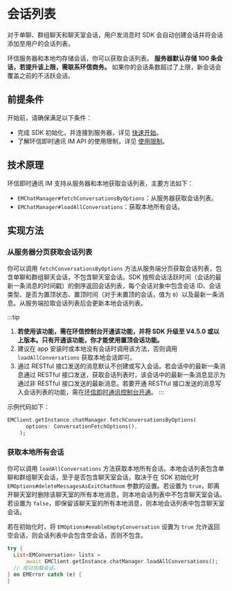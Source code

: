 # 会话列表

<Toc />

对于单聊、群组聊天和聊天室会话，用户发消息时 SDK 会自动创建会话并将会话添加至用户的会话列表。

环信服务器和本地均存储会话，你可以获取会话列表。 **服务器默认存储 100 条会话，若提升该上限，需联系环信商务。** 如果你的会话条数超过了上限，新会话会覆盖之前的不活跃会话。

## 前提条件

开始前，请确保满足以下条件：

- 完成 SDK 初始化，并连接到服务器，详见 [快速开始](quickstart.html)。
- 了解环信即时通讯 IM API 的使用限制，详见 [使用限制](/product/limitation.html)。

## 技术原理

环信即时通讯 IM 支持从服务器和本地获取会话列表，主要方法如下：

- `EMChatManager#fetchConversationsByOptions`：从服务器获取会话列表。
- `EMChatManager#loadAllConversations`：获取本地所有会话。

## 实现方法

### 从服务器分页获取会话列表

你可以调用 `fetchConversationsByOptions` 方法从服务端分页获取会话列表，包含单聊和群组聊天会话，不包含聊天室会话。SDK 按照会话活跃时间（会话的最新一条消息的时间戳）的倒序返回会话列表，每个会话对象中包含会话 ID、会话类型、是否为置顶状态、置顶时间（对于未置顶的会话，值为 `0`）以及最新一条消息。从服务端拉取会话列表后会更新本地会话列表。

:::tip
1. **若使用该功能，需在环信控制台开通该功能，并将 SDK 升级至 V4.5.0 或以上版本。只有开通该功能，你才能使用置顶会话功能。** 
2. 建议在 app 安装时或本地没有会话时调用该方法，否则调用 `loadAllConversations` 获取本地会话即可。
3. 通过 RESTful 接口发送的消息默认不创建或写入会话。若会话中的最新一条消息通过 RESTful 接口发送，获取会话列表时，该会话中的最新一条消息显示为通过非 RESTful 接口发送的最新消息。若要开通 RESTful 接口发送的消息写入会话列表的功能，需在[环信即时通讯控制台开通](/product/enable_and_configure_IM.html#设置通过-restful-api-发送的消息写入会话列表)。
:::

示例代码如下：

```dart
EMClient.getInstance.chatManager.fetchConversationsByOptions(
      options: ConversationFetchOptions(),
    );
```

### 获取本地所有会话

你可以调用 `loadAllConversations` 方法获取本地所有会话。本地会话列表包含单聊和群组聊天会话，至于是否包含聊天室会话，取决于在 SDK 初始化时 `EMOptions#deleteMessagesAsExitChatRoom` 参数的设置。若设置为 `true`，即离开聊天室时删除该聊天室的所有本地消息，则本地会话列表中不包含聊天室会话。若设置为 `false`，即保留该聊天室的所有本地消息，则本地会话列表中包含聊天室会话。

若在初始化时，将 `EMOptions#enableEmptyConversation` 设置为 `true` 允许返回空会话，则会话列表中会包含空会话，否则不包含。

```dart
try {
  List<EMConversation> lists =
      await EMClient.getInstance.chatManager.loadAllConversations();
  // 成功加载会话。
} on EMError catch (e) {
}
```